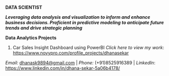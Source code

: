 
**DATA SCIENTIST**

**_Leveraging data analysis and visualization to inform and enhance business decisions. 
Proficient in predictive modeling to anticipate future trends and drive strategic planning_**


**Data Analytics Projects**
1. Car Sales Insight Dashboard using PowerBI
   _Click here to view my work_: https://www.novypro.com/profile_projects/dhanasekar

_Email:_ dhanask9894@gmail.com | _Phone:_ (+91)8525916389 | _LinkedIn_: https://www.linkedin.com/in/dhana-sekar-5a06b4178/




